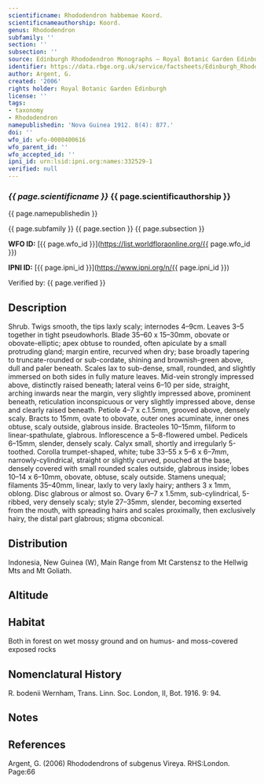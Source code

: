 ```yaml
---
scientificname: Rhododendron habbemae Koord.
scientificnameauthorship: Koord.
genus: Rhododendron
subfamily: ''
section: ''
subsection: ''
source: Edinburgh Rhododendron Monographs – Royal Botanic Garden Edinburgh
identifier: https://data.rbge.org.uk/service/factsheets/Edinburgh_Rhododendron_Monographs.xhtml
author: Argent, G.
created: '2006'
rights holder: Royal Botanic Garden Edinburgh
license: ''
tags:
- taxonomy
- Rhododendron
namepublishedin: 'Nova Guinea 1912. 8(4): 877.'
doi: ''
wfo_id: wfo-0000400616
wfo_parent_id: ''
wfo_accepted_id: ''
ipni_id: urn:lsid:ipni.org:names:332529-1
verified: null
---
```

### _{{ page.scientificname }}_ {{ page.scientificauthorship }}
 {{ page.namepublishedin }}

{{ page.subfamily }} {{ page.section }} {{ page.subsection }}

**WFO ID:** [{{ page.wfo_id }}](https://list.worldfloraonline.org/{{ page.wfo_id }})

**IPNI ID:** [{{ page.ipni_id }}](https://www.ipni.org/n/{{ page.ipni_id }})

Verified by: {{ page.verified }}



## Description
Shrub. Twigs smooth, the tips laxly scaly; internodes 4–9cm. Leaves 3–5 together in tight pseudowhorls. Blade 35–60 x 15–30mm, obovate or obovate-elliptic; apex obtuse to rounded, often apiculate by a small protruding gland; margin entire, recurved when dry; base broadly tapering to truncate-rounded or sub-cordate, shining and brownish-green above, dull and paler beneath. Scales lax to sub-dense, small, rounded, and slightly immersed on both sides in fully mature leaves. Mid-vein strongly impressed above, distinctly raised beneath; lateral veins 6–10 per side, straight, arching inwards near the margin, very slightly impressed above, prominent beneath, reticulation inconspicuous or very slightly impressed above, dense and clearly raised beneath. Petiole 4–7 x c.1.5mm, grooved above, densely scaly. Bracts to 15mm, ovate to obovate, outer ones acuminate, inner ones obtuse, scaly outside, glabrous inside. Bracteoles 10–15mm, filiform to linear-spathulate, glabrous. Inflorescence a 5–8-flowered umbel. Pedicels 6–15mm, slender, densely scaly. Calyx small, shortly and irregularly 5-toothed. Corolla trumpet-shaped, white; tube 33–55 x 5–6 x 6–7mm, narrowly-cylindrical, straight or slightly curved, pouched at the base, densely covered with small rounded scales outside, glabrous inside; lobes 10–14 x 6–10mm, obovate, obtuse, scaly outside. Stamens unequal; filaments 35–40mm, linear, laxly to very laxly hairy; anthers 3 x 1mm, oblong. Disc glabrous or almost so. Ovary 6–7 x 1.5mm, sub-cylindrical, 5-ribbed, very densely scaly; style 27–35mm, slender, becoming exserted from the mouth, with spreading hairs and scales proximally, then exclusively hairy, the distal part glabrous; stigma obconical.

## Distribution
Indonesia, New Guinea (W), Main Range from Mt Carstensz to the Hellwig Mts and Mt Goliath.

## Altitude


## Habitat
Both in forest on wet mossy ground and on humus- and moss-covered exposed rocks

## Nomenclatural History
R. bodenii Wernham, Trans. Linn. Soc. London, II, Bot. 1916. 9: 94.
                       
## Notes


## References

Argent, G. (2006) Rhododendrons of subgenus Vireya. RHS:London. Page:66
